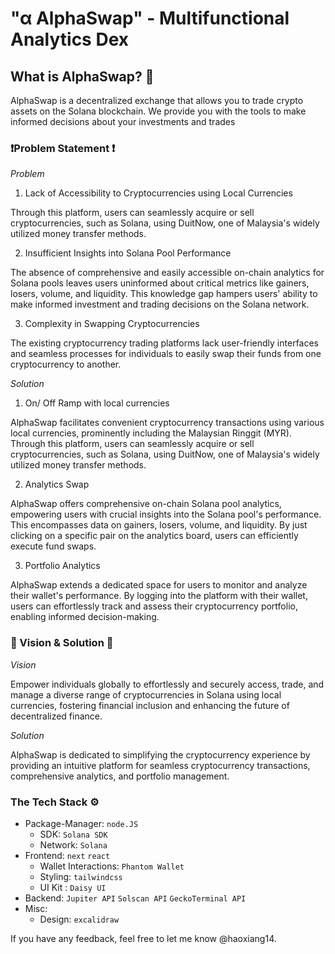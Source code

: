 # "α AlphaSwap" - Multifunctional Analytics Dex


## **What is AlphaSwap? 💬**
AlphaSwap is a decentralized exchange that allows you to trade crypto assets on the Solana blockchain. We provide you with the tools to make informed decisions about your investments and trades


### **❗️Problem Statement ❗️**

*Problem*

1. Lack of Accessibility to Cryptocurrencies using Local Currencies

Through this platform, users can seamlessly acquire or sell cryptocurrencies, such as Solana, using DuitNow, one of Malaysia's widely utilized money transfer methods.

2. Insufficient Insights into Solana Pool Performance

The absence of comprehensive and easily accessible on-chain analytics for Solana pools leaves users uninformed about critical metrics like gainers, losers, volume, and liquidity. This knowledge gap hampers users' ability to make informed investment and trading decisions on the Solana network.

3. Complexity in Swapping Cryptocurrencies

The existing cryptocurrency trading platforms lack user-friendly interfaces and seamless processes for individuals to easily swap their funds from one cryptocurrency to another.


*Solution*

1. On/ Off Ramp with local currencies

AlphaSwap facilitates convenient cryptocurrency transactions using various local currencies, prominently including the Malaysian Ringgit (MYR). Through this platform, users can seamlessly acquire or sell cryptocurrencies, such as Solana, using DuitNow, one of Malaysia's widely utilized money transfer methods.

2. Analytics Swap

AlphaSwap offers comprehensive on-chain Solana pool analytics, empowering users with crucial insights into the Solana pool's performance. This encompasses data on gainers, losers, volume, and liquidity. By just clicking on a specific pair on the analytics board, users can efficiently execute fund swaps.

3. Portfolio Analytics

AlphaSwap extends a dedicated space for users to monitor and analyze their wallet's performance. By logging into the platform with their wallet, users can effortlessly track and assess their cryptocurrency portfolio, enabling informed decision-making.


### **👀 Vision & Solution 👀**

*Vision*

Empower individuals globally to effortlessly and securely access, trade, and manage a diverse range of cryptocurrencies in Solana using local currencies, fostering financial inclusion and enhancing the future of decentralized finance.

*Solution*

AlphaSwap is dedicated to simplifying the cryptocurrency experience by providing an intuitive platform for seamless cryptocurrency transactions, comprehensive analytics, and portfolio management. 


### **The Tech Stack ⚙️**

-   Package-Manager: `node.JS`
    -   SDK: `Solana SDK`
    -   Network: `Solana` 
-   Frontend: `next` `react`
    -   Wallet Interactions: `Phantom Wallet`
    -   Styling: `tailwindcss`
    -   UI Kit : `Daisy UI`
-   Backend: `Jupiter API` `Solscan API` `GeckoTerminal API`
-   Misc:
    -   Design: `excalidraw`



If you have any feedback, feel free to let me know @haoxiang14.
